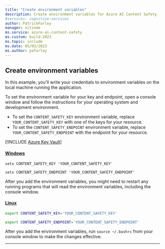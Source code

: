 ```yaml
---
title: "Create environment variables"
description: Create environment variables for Azure AI Content Safety
#services: cognitive-services
author: PatrickFarley
manager: nitinme
ms.service: azure-ai-content-safety
ms.custom: build-2023
ms.topic: include
ms.date: 05/03/2023
ms.author: pafarley
---
```


## Create environment variables 

In this example, you'll write your credentials to environment variables on the local machine running the application.

To set the environment variable for your key and endpoint, open a console window and follow the instructions for your operating system and development environment.

- To set the `CONTENT_SAFETY_KEY` environment variable, replace `YOUR_CONTENT_SAFETY_KEY` with one of the keys for your resource.
- To set the `CONTENT_SAFETY_ENDPOINT` environment variable, replace `YOUR_CONTENT_SAFETY_ENDPOINT` with the endpoint for your resource.

[!INCLUDE [Azure Key Vault](~/reusable-content/ce-skilling/azure/includes/ai-services/security/azure-key-vault.md)]

#### [Windows](#tab/windows)

```console
setx CONTENT_SAFETY_KEY 'YOUR_CONTENT_SAFETY_KEY'
```

```console
setx CONTENT_SAFETY_ENDPOINT 'YOUR_CONTENT_SAFETY_ENDPOINT'
```

After you add the environment variables, you might need to restart any running programs that will read the environment variables, including the console window.

#### [Linux](#tab/linux)

```bash
export CONTENT_SAFETY_KEY='YOUR_CONTENT_SAFETY_KEY'
```

```bash
export CONTENT_SAFETY_ENDPOINT='YOUR_CONTENT_SAFETY_ENDPOINT'
```

After you add the environment variables, run `source ~/.bashrc` from your console window to make the changes effective.

---
